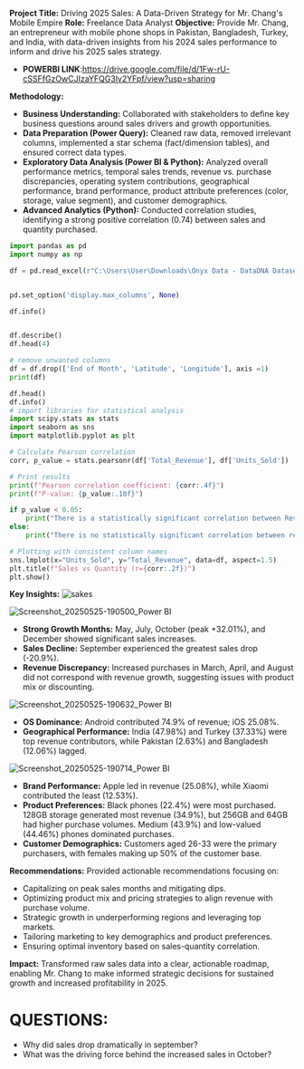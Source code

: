  **Project Title:** Driving 2025 Sales: A Data-Driven Strategy for Mr. Chang's Mobile Empire
 **Role:** Freelance Data Analyst
 **Objective:** Provide Mr. Chang, an entrepreneur with mobile phone shops in Pakistan, Bangladesh, Turkey, and India, with data-driven insights from his 2024 sales performance to inform and drive his 2025 sales strategy.

* **POWERBI LINK**:https://drive.google.com/file/d/1Fw-rU-cSSFfGzOwCJIzaYFQG3lv2YFpf/view?usp=sharing

**Methodology:**
* **Business Understanding:** Collaborated with stakeholders to define key business questions around sales drivers and growth opportunities.
* **Data Preparation (Power Query):** Cleaned raw data, removed irrelevant columns, implemented a star schema (fact/dimension tables), and ensured correct data types.
* **Exploratory Data Analysis (Power BI & Python):** Analyzed overall performance metrics, temporal sales trends, revenue vs. purchase discrepancies, operating system contributions, geographical performance, brand performance, product attribute preferences (color, storage, value segment), and customer demographics.
* **Advanced Analytics (Python):** Conducted correlation studies, identifying a strong positive correlation (0.74) between sales and quantity purchased.
```python
import pandas as pd
import numpy as np

df = pd.read_excel(r"C:\Users\User\Downloads\Onyx Data - DataDNA Dataset Challenge - Mobile Phone Sales Dataset - May 2025.xlsx")


pd.set_option('display.max_columns', None)

df.info()


df.describe()
df.head(4)

# remove unwanted columns 
df = df.drop(['End of Month', 'Latitude', 'Longitude'], axis =1)
print(df)

df.head()
df.info()
# import libraries for statistical analysis
import scipy.stats as stats
import seaborn as sns 
import matplotlib.pyplot as plt

# Calculate Pearson correlation
corr, p_value = stats.pearsonr(df['Total_Revenue'], df['Units_Sold'])

# Print results
print(f"Pearson correlation coefficient: {corr:.4f}")
print(f"P-value: {p_value:.10f}")

if p_value < 0.05:
    print("There is a statistically significant correlation between Revenue and Quantity sold.")
else:
    print("There is no statistically significant correlation between revenue and quantity sold.")

# Plotting with consistent column names
sns.lmplot(x="Units_Sold", y="Total_Revenue", data=df, aspect=1.5)
plt.title(f"Sales vs Quantity (r={corr:.2f})")
plt.show()
```

**Key Insights:**
![sakes](https://github.com/user-attachments/assets/1303619d-8716-45d5-9731-977c3655ed4f)

![Screenshot_20250525-190500_Power BI](https://github.com/user-attachments/assets/8d95056b-194b-4054-b25d-3725fb8bd436)

* **Strong Growth Months:** May, July, October (peak +32.01%), and December showed significant sales increases.
* **Sales Decline:** September experienced the greatest sales drop (-20.9%).
* **Revenue Discrepancy:** Increased purchases in March, April, and August did not correspond with revenue growth, suggesting issues with product mix or discounting.

![Screenshot_20250525-190632_Power BI](https://github.com/user-attachments/assets/7d8c03b5-572e-40ac-bc4c-2cdfa18e377b)

* **OS Dominance:** Android contributed 74.9% of revenue; iOS 25.08%.
* **Geographical Performance:** India (47.98%) and Turkey (37.33%) were top revenue contributors, while Pakistan (2.63%) and Bangladesh (12.06%) lagged.

![Screenshot_20250525-190714_Power BI](https://github.com/user-attachments/assets/03c8c9c2-680d-429e-b93a-95c0d51a8460)


* **Brand Performance:** Apple led in revenue (25.08%), while Xiaomi contributed the least (12.53%).
* **Product Preferences:** Black phones (22.4%) were most purchased. 128GB storage generated most revenue (34.9%), but 256GB and 64GB had higher purchase volumes. Medium (43.9%) and low-valued (44.46%) phones dominated purchases.
* **Customer Demographics:** Customers aged 26-33 were the primary purchasers, with females making up 50% of the customer base.

**Recommendations:**
Provided actionable recommendations focusing on:
* Capitalizing on peak sales months and mitigating dips.
* Optimizing product mix and pricing strategies to align revenue with purchase volume.
* Strategic growth in underperforming regions and leveraging top markets.
* Tailoring marketing to key demographics and product preferences.
* Ensuring optimal inventory based on sales-quantity correlation.

**Impact:** Transformed raw sales data into a clear, actionable roadmap, enabling Mr. Chang to make informed strategic decisions for sustained growth and increased profitability in 2025.

# QUESTIONS:
- Why did sales drop dramatically in september?
- What was the driving force behind the increased sales in October?
